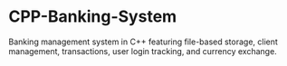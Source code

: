 # CPP-Banking-System
Banking management system in C++ featuring file-based storage, client management, transactions, user login tracking, and currency exchange.
